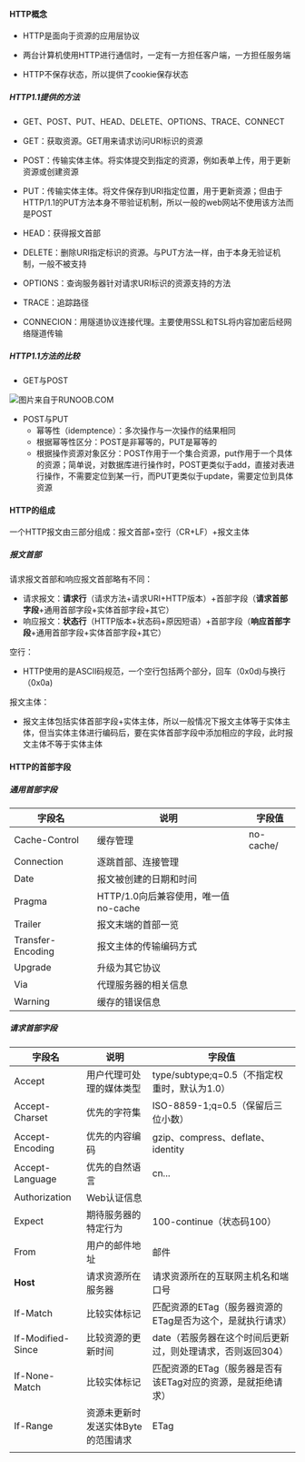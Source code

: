 #### HTTP概念

- HTTP是面向于资源的应用层协议

- 两台计算机使用HTTP进行通信时，一定有一方担任客户端，一方担任服务端

- HTTP不保存状态，所以提供了cookie保存状态

##### HTTP1.1提供的方法

- GET、POST、PUT、HEAD、DELETE、OPTIONS、TRACE、CONNECT

- GET：获取资源。GET用来请求访问URI标识的资源
- POST：传输实体主体。将实体提交到指定的资源，例如表单上传，用于更新资源或创建资源
- PUT：传输实体主体。将文件保存到URI指定位置，用于更新资源；但由于HTTP/1.1的PUT方法本身不带验证机制，所以一般的web网站不使用该方法而是POST
- HEAD：获得报文首部
- DELETE：删除URI指定标识的资源。与PUT方法一样，由于本身无验证机制，一般不被支持
- OPTIONS：查询服务器针对请求URI标识的资源支持的方法
- TRACE：追踪路径
- CONNECION：用隧道协议连接代理。主要使用SSL和TSL将内容加密后经网络隧道传输

##### HTTP1.1方法的比较

- GET与POST

![图片来自于RUNOOB.COM](https://img-blog.csdnimg.cn/20200915204942992.png?x-oss-process=image/watermark,type_ZmFuZ3poZW5naGVpdGk,shadow_10,text_aHR0cHM6Ly9ibG9nLmNzZG4ubmV0L3dlaXhpbl80NDQxOTk4NA==,size_16,color_FFFFFF,t_70#pic_center)

- POST与PUT
  - 幂等性（idemptence）：多次操作与一次操作的结果相同
  - 根据幂等性区分：POST是非幂等的，PUT是幂等的
  - 根据操作资源对象区分：POST作用于一个集合资源，put作用于一个具体的资源；简单说，对数据库进行操作时，POST更类似于add，直接对表进行操作，不需要定位到某一行，而PUT更类似于update，需要定位到具体资源

#### HTTP的组成

一个HTTP报文由三部分组成：报文首部+空行（CR+LF）+报文主体

##### 报文首部

请求报文首部和响应报文首部略有不同：

- 请求报文：**请求行**（请求方法+请求URI+HTTP版本）+首部字段（**请求首部字段**+通用首部字段+实体首部字段+其它）
- 响应报文：**状态行**（HTTP版本+状态码+原因短语）+首部字段（**响应首部字段**+通用首部字段+实体首部字段+其它）

空行：

- HTTP使用的是ASCII码规范，一个空行包括两个部分，回车（0x0d)与换行（0x0a)

报文主体：

- 报文主体包括实体首部字段+实体主体，所以一般情况下报文主体等于实体主体，但当实体主体进行编码后，要在实体首部字段中添加相应的字段，此时报文主体不等于实体主体



#### HTTP的首部字段

##### 通用首部字段

| 字段名            | 说明                                 | 字段值    |
| ----------------- | ------------------------------------ | --------- |
| Cache-Control     | 缓存管理                             | no-cache/ |
| Connection        | 逐跳首部、连接管理                   |           |
| Date              | 报文被创建的日期和时间               |           |
| Pragma            | HTTP/1.0向后兼容使用，唯一值no-cache |           |
| Trailer           | 报文末端的首部一览                   |           |
| Transfer-Encoding | 报文主体的传输编码方式               |           |
| Upgrade           | 升级为其它协议                       |           |
| Via               | 代理服务器的相关信息                 |           |
| Warning           | 缓存的错误信息                       |           |

##### 请求首部字段

| 字段名            | 说明                               | 字段值                                                       |
| ----------------- | ---------------------------------- | ------------------------------------------------------------ |
| Accept            | 用户代理可处理的媒体类型           | type/subtype;q=0.5（不指定权重时，默认为1.0）                |
| Accept-Charset    | 优先的字符集                       | ISO-8859-1;q=0.5（保留后三位小数）                           |
| Accept-Encoding   | 优先的内容编码                     | gzip、compress、deflate、identity                            |
| Accept-Language   | 优先的自然语言                     | cn...                                                        |
| Authorization     | Web认证信息                        |                                                              |
| Expect            | 期待服务器的特定行为               | 100-continue（状态码100）                                    |
| From              | 用户的邮件地址                     | 邮件                                                         |
| **Host**          | 请求资源所在服务器                 | 请求资源所在的互联网主机名和端口号                           |
| If-Match          | 比较实体标记                       | 匹配资源的ETag（服务器资源的ETag是否为这个，是就执行请求）   |
| If-Modified-Since | 比较资源的更新时间                 | date（若服务器在这个时间后更新过，则处理请求，否则返回304）  |
| If-None-Match     | 比较实体标记                       | 匹配资源的ETag（服务器是否有该ETag对应的资源，是就拒绝请求） |
| If-Range          | 资源未更新时发送实体Byte的范围请求 | ETag                                                         |
|                   |                                    |                                                              |